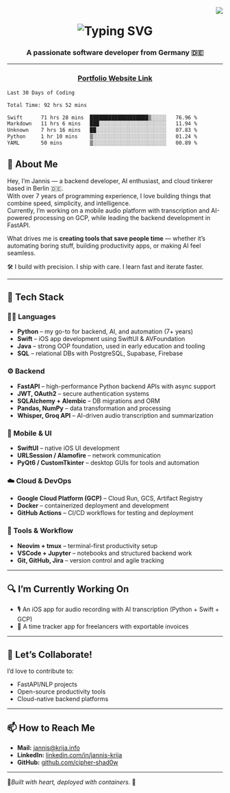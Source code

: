 <img align="right" src="https://visitor-badge.laobi.icu/badge?page_id=cipher-shad0w.cipher-shad0w" />

<h1 align="center">
  <img src="https://readme-typing-svg.herokuapp.com/?font=Righteous&size=35&center=true&vCenter=true&width=500&height=70&duration=4000&lines=Hi+There!+👋;+I'm+Jannis+Krija!;" alt="Typing SVG" />
</h1>

<h3 align="center">A passionate software developer from Germany 🇩🇪</h3>

---

<h3 align="center">
  <a href="https://www.krija.info">
    Portfolio Website Link
  </a>
</h3>

<!--START_SECTION:waka-->

```txt
Last 30 Days of Coding

Total Time: 92 hrs 52 mins

Swift      71 hrs 28 mins  ███████████████████▒░░░░░   76.96 %
Markdown   11 hrs 6 mins   ███░░░░░░░░░░░░░░░░░░░░░░   11.94 %
Unknown    7 hrs 16 mins   ██░░░░░░░░░░░░░░░░░░░░░░░   07.83 %
Python     1 hr 10 mins    ▒░░░░░░░░░░░░░░░░░░░░░░░░   01.24 %
YAML       50 mins         ▒░░░░░░░░░░░░░░░░░░░░░░░░   00.89 %
```

<!--END_SECTION:waka-->


## 👤 About Me

Hey, I’m Jannis — a backend developer, AI enthusiast, and cloud tinkerer based in Berlin 🇩🇪.  
With over 7 years of programming experience, I love building things that combine speed, simplicity, and intelligence.  
Currently, I’m working on a mobile audio platform with transcription and AI-powered processing on GCP, while leading the backend development in FastAPI.

What drives me is **creating tools that save people time** — whether it’s automating boring stuff, building productivity apps, or making AI feel seamless.

🛠️ I build with precision. I ship with care. I learn fast and iterate faster.

---

## 🚀 Tech Stack

### 👨‍💻 Languages
- **Python** – my go-to for backend, AI, and automation (7+ years)
- **Swift** – iOS app development using SwiftUI & AVFoundation
- **Java** – strong OOP foundation, used in early education and tooling
- **SQL** – relational DBs with PostgreSQL, Supabase, Firebase

### ⚙️ Backend
- **FastAPI** – high-performance Python backend APIs with async support
- **JWT, OAuth2** – secure authentication systems
- **SQLAlchemy + Alembic** – DB migrations and ORM
- **Pandas, NumPy** – data transformation and processing
- **Whisper, Groq API** – AI-driven audio transcription and summarization

### 📱 Mobile & UI
- **SwiftUI** – native iOS UI development
- **URLSession / Alamofire** – network communication
- **PyQt6 / CustomTkinter** – desktop GUIs for tools and automation

### ☁️ Cloud & DevOps
- **Google Cloud Platform (GCP)** – Cloud Run, GCS, Artifact Registry
- **Docker** – containerized deployment and development
- **GitHub Actions** – CI/CD workflows for testing and deployment

### 🧰 Tools & Workflow
- **Neovim + tmux** – terminal-first productivity setup
- **VSCode + Jupyter** – notebooks and structured backend work
- **Git, GitHub, Jira** – version control and agile tracking

---

## 🔍 I’m Currently Working On
- 🎙️ An iOS app for audio recording with AI transcription (Python + Swift + GCP)
- 🧾 A time tracker app for freelancers with exportable invoices

---

## 🤝 Let’s Collaborate!
I’d love to contribute to:
- FastAPI/NLP projects
- Open-source productivity tools
- Cloud-native backend platforms

---

## 📫 How to Reach Me
- **Mail:** jannis@krija.info
- **LinkedIn:** [linkedin.com/in/jannis-krija](https://linkedin.com/in/jannis-krija)
- **GitHub:** [github.com/cipher-shad0w](https://github.com/cipher-shad0w)

---

🤍*Built with heart, deployed with containers.* 🐳
